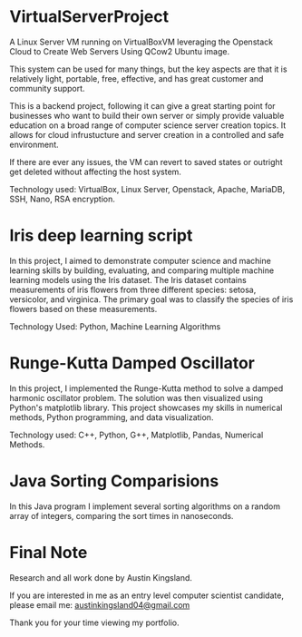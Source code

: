 # VirtualServerProject
A Linux Server VM running on VirtualBoxVM leveraging the Openstack Cloud to Create Web Servers Using QCow2 Ubuntu image. 

This system can be used for many things, but the key aspects are that it is relatively light, portable, free, effective, 
and has great customer and community support.

This is a backend project, following it can give a great starting point for businesses who want to build their own server or simply 
provide valuable education on a broad range of computer science server creation topics. It allows for cloud 
infrustucture and server creation in a controlled and safe environment. 

If there are ever any issues, the VM can revert to saved states or outright get deleted without affecting the host system. 

Technology used: VirtualBox, Linux Server, Openstack, Apache, MariaDB, SSH, Nano, RSA encryption.

# Iris deep learning script
In this project, I aimed to demonstrate computer science and machine learning skills by building, 
evaluating, and comparing multiple machine learning models using the Iris dataset. The Iris dataset contains measurements of 
iris flowers from three different species: setosa, versicolor, and virginica. 
The primary goal was to classify the species of iris flowers based on these measurements.

Technology Used: Python, Machine Learning Algorithms

# Runge-Kutta Damped Oscillator
In this project, I implemented the Runge-Kutta method to solve a damped harmonic oscillator problem. 
The solution was then visualized using Python's matplotlib library. This project showcases my skills in numerical methods, 
Python programming, and data visualization.

Technology used: C++, Python, G++, Matplotlib, Pandas, Numerical Methods.

# Java Sorting Comparisions
In this Java program I implement several sorting algorithms on a random array of integers, comparing the sort times in 
nanoseconds.

# Final Note
Research and all work done by Austin Kingsland.

If you are interested in me as an entry level computer scientist candidate,  please email me: austinkingsland04@gmail.com

Thank you for your time viewing my portfolio.
